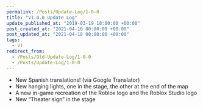 ```yaml
---
permalink: /Posts/Update-Log/1-0-0
title: "V1.0.0 Update Log"
update_published_at: "2019-03-19 18:00:00 +00:00"
post_created_at: "2021-04-16 00:00:00 +00:00"
post_updated_at: "2021-04-18 00:00:00 +00:00"
tags:
  - V1
redirect_from:
  - /Posts/Old-Update-Log/1-0-0
  - /Posts/Update-Log/1-0-0
---
```


* New Spanish translations! (via Google Translator)
* New hanging lights, one in the stage, the other at the end of the map
* A new in-game recreation of the Roblox logo and the Roblox Studio logo
* New “Theater sign” in the stage
